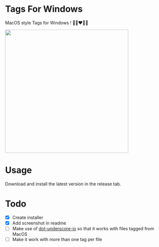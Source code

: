 # Tags For Windows

MacOS style Tags for Windows ! 💚💛❤️💜💙

<img src="https://raw.githubusercontent.com/ogxd/tags-for-windows/master/Demo/screenshot.png" width="400" />

# Usage
Download and install the latest version in the release tab.

# Todo
- [x] Create installer
- [x] Add screenshot in readme
- [ ] Make use of [dot-underscore-io](https://github.com/ogxd/dot-underscore-io) so that it works with files tagged from MacOS
- [ ] Make it work with more than one tag per file
